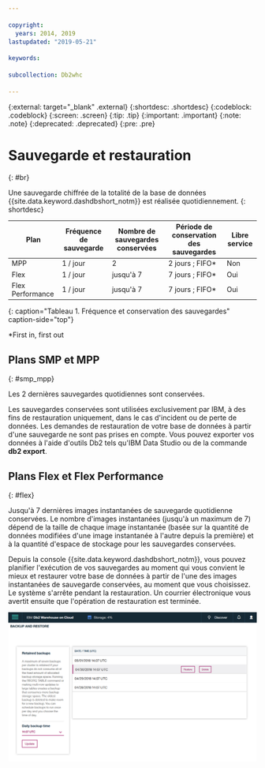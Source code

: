 ```yaml
---

copyright:
  years: 2014, 2019
lastupdated: "2019-05-21"

keywords:

subcollection: Db2whc

---
```


<!-- Attribute definitions --> 
{:external: target="_blank" .external}
{:shortdesc: .shortdesc}
{:codeblock: .codeblock}
{:screen: .screen}
{:tip: .tip}
{:important: .important}
{:note: .note}
{:deprecated: .deprecated}
{:pre: .pre}

# Sauvegarde et restauration
{: #br}

Une sauvegarde chiffrée de la totalité de la base de données {{site.data.keyword.dashdbshort_notm}} est réalisée quotidiennement.
{: shortdesc}

| Plan              | Fréquence de sauvegarde | Nombre de sauvegardes conservées | Période de conservation des sauvegardes   | Libre service |
|-------------------|------------------|----------------------------|---------------------------|--------------|
| MPP               | 1 / jour          | 2                          | 2 jours ; FIFO*   | Non           |
| Flex              | 1 / jour          | jusqu'à 7                    | 7 jours ; FIFO*   | Oui          |
| Flex Performance  | 1 / jour          | jusqu'à 7                    | 7 jours ; FIFO*   | Oui          |
{: caption="Tableau 1. Fréquence et conservation des sauvegardes" caption-side="top"}

*First in, first out

## Plans SMP et MPP
{: #smp_mpp}

Les 2 dernières sauvegardes quotidiennes sont conservées.

Les sauvegardes conservées sont utilisées exclusivement par IBM, à des fins de restauration uniquement, dans le cas d'incident ou de perte de données. Les demandes de restauration de votre base de données à partir d'une sauvegarde ne sont pas prises en compte. Vous pouvez exporter vos données à l'aide d'outils Db2 tels qu'IBM Data Studio ou de la commande **db2 export**. 

## Plans Flex et Flex Performance
{: #flex}

Jusqu'à 7 dernières images instantanées de sauvegarde quotidienne conservées. Le nombre d'images instantanées (jusqu'à un maximum de 7) dépend de la taille de chaque image instantanée (basée sur la quantité de données modifiées d'une image instantanée à l'autre depuis la première) et à la quantité d'espace de stockage pour les sauvegardes conservées.

Depuis la console {{site.data.keyword.dashdbshort_notm}}, vous pouvez planifier l'exécution de vos sauvegardes au moment qui vous convient le mieux et restaurer votre base de données à partir de l'une des images instantanées de sauvegarde conservées, au moment que vous choisissez. Le système s'arrête pendant la restauration. Un courrier électronique vous avertit ensuite que l'opération de restauration est terminée.

![Vue de la page de sauvegarde et de restauration de la console Web](images/br.png)

